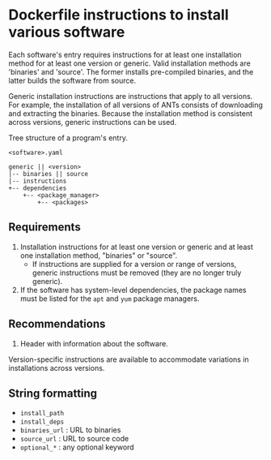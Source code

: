 # Dockerfile instructions to install various software

Each software's entry requires instructions for at least one installation
method for at least one version or generic. Valid installation methods are
'binaries' and 'source'. The former installs pre-compiled binaries, and the
latter builds the software from source.

Generic installation instructions are instructions that apply to all versions. For example, the installation of all versions of ANTs consists of downloading and extracting the binaries. Because the installation method is consistent across versions, generic instructions can be used.


Tree structure of a program's entry.

```
<software>.yaml

generic || <version>
|-- binaries || source
|-- instructions
+-- dependencies
    +-- <package_manager>
        +-- <packages>
```

Requirements
------------
1. Installation instructions for at least one version or generic and at
   least one installation method, "binaries" or "source".
   - If instructions are supplied for a version or range of versions, generic
   instructions must be removed (they are no longer truly generic).
2. If the software has system-level dependencies, the package names must be
   listed for the `apt` and `yum` package managers.

Recommendations
---------------
1. Header with information about the software.

Version-specific instructions are available to accommodate variations in
installations across versions.


String formatting
-----------------
- `install_path`
- `install_deps`
- `binaries_url` : URL to binaries
- `source_url` : URL to source code
- `optional_*` : any optional keyword
